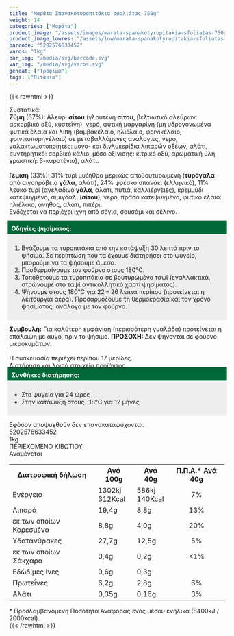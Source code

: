 ```yaml
---
title: "Μαράτα Σπανακοτυροπιτάκια σφολιάτας 750g"
weight: 14
categories: ["Μαράτα"]
product_image: "/assets/images/marata-spanakotyropitakia-sfoliatas-750g.jpg"
product_image_lowres: "/assets/low/marata-spanakotyropitakia-sfoliatas-750g.jpg"
barcode: "5202576633452"
varos: "1kg"
bar_img: "/media/svg/barcode.svg"
var_img: "/media/svg/varos.svg"
gencat: ["Τρόφιμα"]
tags: ["Πιτάκια"]
---
```

{{< rawhtml >}}

<div class="sload353"><div class="product"><div id="sistatika">Συστατικά:</div><div class="alltext"><b>Ζύμη</b> (67%): Αλεύρι <b>σίτου</b> (γλουτένη <b>σίτου</b>, βελτιωτικό αλεύρων: ασκορβικό οξύ, κυστεΐνη), νερό, φυτική μαργαρίνη {μη υδρογονωμένα φυτικά έλαια και λίπη (βαμβακέλαιο, ηλιέλαιο, φοινικέλαιο, φοινικοπυρηνέλαιο) σε μεταβαλλόμενες αναλογίες, νερό, γαλακτωματοποιητές: μονο- και διγλυκερίδια λιπαρών οξέων, αλάτι, συντηρητικό: σορβικό κάλιο, μέσο οξίνισης: κιτρικό οξύ, αρωματική ύλη, χρωστική: β-καροτένιο}, αλάτι.<br><br><b>Γέμιση</b> (33%): 31% τυρί μυζήθρα μερικώς αποβουτυρωμένη (<b>τυρόγαλα</b> από αιγοπρόβειο <b>γάλα</b>, αλάτι), 24% φρέσκο σπανάκι (ελληνικό), 11% λευκό τυρί (αγελαδινό <b>γάλα</b>, αλάτι, πυτιά, καλλιέργειες), κρεμμύδι κατεψυγμένο, σιμιγδάλι (<b>σίτου</b>), νερό, πράσο κατεψυγμένο, φυτικό έλαιο: ηλιέλαιο, άνηθος, αλάτι, πιπέρι.<br>Ενδέχεται να περιέχει ίχνη από σόγια, σουσάμι και σέλινο.<br><br><div style="background:#006838;color:#fff;margin:-5px;padding:10px"><b>Οδηγίες ψησίματος:</b></div><div style="background:#eee;margin:-5px;padding:10px"><ol style="text-align:left"><li>Βγάζουμε τα τυροπιτάκια από την κατάψυξη 30 λεπτά πριν το ψήσιμο. Σε περίπτωση που τα έχουμε διατηρήσει στο ψυγείο, μπορούμε να τα ψήσουμε άμεσα.</li><li>Προθερμαίνουμε τον φούρνο στους 180°C.</li><li>Τοποθετούμε τα τυροπιτάκια σε βουτυρωμένο ταψί (εναλλακτικά, στρώνουμε στο ταψί αντικολλητικό χαρτί ψησίματος).</li><li>Ψήνουμε στους 180°C για 22 – 26 λεπτά περίπου (προτείνεται η λειτουργία αέρα). Προσαρμόζουμε τη θερμοκρασία και τον χρόνο ψησίματος, ανάλογα με τον φούρνο.</li></ol></div><br><b>Συμβουλή:</b> Για καλύτερη εμφάνιση (περισσότερη γυαλάδα) προτείνεται η επάλειψη με αυγό, πριν το ψήσιμο. <b>ΠΡΟΣΟΧΗ:</b> Δεν ψήνονται σε φούρνο μικροκυμάτων.<br><br>Η συσκευασία περιέχει περίπου 17 μερίδες.<br></div><div id="loipa">Διατήρηση και λοιπά στοιχεία προϊόντος</div><div class="alltext"><div style="background:#006838;color:#fff;margin:-5px;padding:10px"><b>Συνθήκες διατήρησης:</b></div><div style="background:#eee;margin:-5px;padding:10px"><ul style="text-align:left"><li>Στο ψυγείο για 24 ώρες</li><li>Στην κατάψυξη στους -18°C για 12 μήνες</li></ul></div><br>Εφόσον αποψυχθούν δεν επανακαταψύχονται.</div><div id="barcode"><div id="barimage1"></div><span id="bartext">5202576633452</span></div><div id="varos"><div id="varosimage1"></div><span id="varostext">1kg</span></div><div id="kivotio">ΠΕΡΙΕΧΟΜΕΝΟ ΚΙΒΩΤΙΟΥ:<br>Αναμένεται</div><div class="tabout"><table id="diatable"><tbody><tr><th>Διατροφική δήλωση</th><th>Ανά 100g</th><th>Ανά 40g</th><th>Π.Π.Α.* Ανά 40g</th></tr><tr><td class="texr2">Ενέργεια</td><td class="texr">1302kj<br>312Kcal</td><td class="texr">586kj<br>140Kcal</td><td class="texr" style="text-align:center">7%</td></tr><tr><td class="texr2">Λιπαρά</td><td class="texr">19,4g</td><td class="texr">8,8g</td><td class="texr" style="text-align:center">13%</td></tr><tr><td class="gray">εκ των οποίων Κορεσµένα</td><td class="gray2">8,8g</td><td class="gray2">4,0g</td><td class="gray2" style="text-align:center">20%</td></tr><tr><td class="texr2">Yδατάνθρακες</td><td class="texr">27,7g</td><td class="texr">12,5g</td><td class="texr" style="text-align:center">5%</td></tr><tr><td class="gray">εκ των οποίων Σάκχαρα</td><td class="gray2">0,4g</td><td class="gray2">0,2g</td><td class="gray2" style="text-align:center">&lt;1%</td></tr><tr><td class="texr2">Eδώδιμες ίνες</td><td class="texr">0,6g</td><td class="texr">0,3g</td><td class="texr" style="text-align:center"></td></tr><tr><td class="texr2">Πρωτεΐνες</td><td class="texr">6,2g</td><td class="texr">2,8g</td><td class="texr" style="text-align:center">6%</td></tr><tr><td class="texr2">Αλάτι</td><td class="texr">0,35g</td><td class="texr">0,16g</td><td class="texr" style="text-align:center">3%</td></tr></tbody></table></div><div class="alltext">* Προσλαμβανόμενη Ποσότητα Αναφοράς ενός μέσου ενήλικα (8400kJ / 2000kcal).</div><div class="pimg"></div></div></div>
{{< /rawhtml >}}


